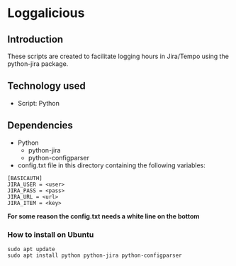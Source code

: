 # Loggalicious

## Introduction
These scripts are created to facilitate logging hours in Jira/Tempo using the python-jira package.

## Technology used
* Script: Python

## Dependencies
* Python
  * python-jira
  * python-configparser
* config.txt file in this directory containing the following variables:

```
[BASICAUTH]
JIRA_USER = <user>
JIRA_PASS = <pass>
JIRA_URL = <url>
JIRA_ITEM = <key>

```

**For some reason the config.txt needs a white line on the bottom**

### How to install on Ubuntu
```
sudo apt update
sudo apt install python python-jira python-configparser
```
